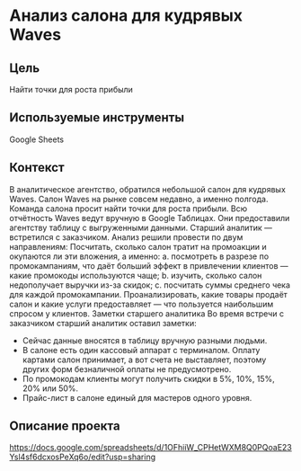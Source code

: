 # Анализ салона для кудрявых Waves
## Цель
Найти точки для роста прибыли

## Используемые инструменты
Google Sheets

## Контекст
В аналитическое агентство, обратился небольшой салон для кудрявых Waves. 
Салон Waves на рынке совсем недавно, а именно полгода. Команда салона просит найти точки для роста прибыли. Всю отчётность Waves ведут вручную в Google Таблицах. Они предоставили агентству таблицу с выгруженными данными.
Старший аналитик — встретился с заказчиком. Анализ решили провести по двум направлениям:
Посчитать, сколько салон тратит на промоакции и окупаются ли эти вложения, а именно:
a. посмотреть в разрезе по промокампаниям, что даёт больший эффект в привлечении клиентов — какие промокоды используются чаще;
b. изучить, сколько салон недополучает выручки из-за скидок;
c. посчитать суммы среднего чека для каждой промокампании.
Проанализировать, какие товары продаёт салон и какие услуги предоставляет — что пользуется наибольшим спросом у клиентов.
Заметки старшего аналитика
Во время встречи с заказчиком старший аналитик оставил заметки:
- Сейчас данные вносятся в таблицу вручную разными людьми.
- В салоне есть один кассовый аппарат с терминалом. Оплату картами салон принимает, а вот счета не выставляет, поэтому других форм безналичной оплаты не предусмотрено.
- По промокодам клиенты могут получить скидки в 5%, 10%, 15%, 20% или 50%.
- Прайс-лист в салоне единый для мастеров одного уровня.


## Описание проекта






https://docs.google.com/spreadsheets/d/1OFhiiW_CPHetWXM8Q0PQoaE23Ysl4sf6dcxosPeXq6o/edit?usp=sharing
